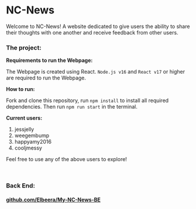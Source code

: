 # NC-News

Welcome to NC-News! A website dedicated to give users the ability to share their thoughts with one another and receive feedback from other users.

### The project:

**Requirements to run the Webpage:**

The Webpage is created using React. `Node.js v16` and `React v17` or higher are required to run the Webpage.

**How to run:**

Fork and clone this repository, run `npm install` to install all required dependencies. Then run `npm run start` in the terminal.

**Current users:**

1. jessjelly
2. weegembump
3. happyamy2016
4. cooljmessy

Feel free to use any of the above users to explore!

<br />

### Back End:

#### [github.com/Elbeera/My-NC-News-BE](https://github.com/Elbeera/My-NC-News-BE)
